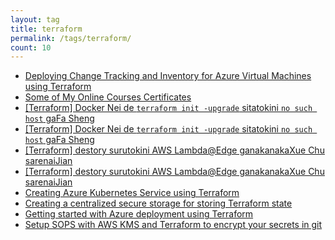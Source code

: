 ```yaml
---
layout: tag
title: terraform
permalink: /tags/terraform/
count: 10
---
```


- [Deploying Change Tracking and Inventory for Azure Virtual Machines using Terraform](https://idzenga.dev/posts/deploying-change-tracking-and-inventory-for-azure-virtual-machines-using-terraform)
- [Some of My Online Courses Certificates](https://samirpaulb.github.io/blog-jekyll/posts/some-of-my-online-courses-certificates/)
- [[Terraform] Docker Nei de `terraform init -upgrade` sitatokini `no such host` gaFa Sheng ](https://tetsuwo.github.io/post/20221217/no-such-host-terraform-on-docker-container.html)
- [[Terraform] Docker Nei de `terraform init -upgrade` sitatokini `no such host` gaFa Sheng ](https://tetsuwo.github.io/post/20221217/no-such-host-terraform-on-docker-container.html)
- [[Terraform] destory surutokini AWS Lambda@Edge ganakanakaXue Chu sarenaiJian ](https://tetsuwo.github.io/post/20200530/terraform-lambda-unable-to-delete.html)
- [[Terraform] destory surutokini AWS Lambda@Edge ganakanakaXue Chu sarenaiJian ](https://tetsuwo.github.io/post/20200530/terraform-lambda-unable-to-delete.html)
- [Creating Azure Kubernetes Service using Terraform](https://kiazhi.github.io/blog/Creating-Azure-Kubernetes-Service-using-Terraform/)
- [Creating a centralized secure storage for storing Terraform state](https://kiazhi.github.io/blog/Creating-a-centralized-secure-storage-for-Terraform-state/)
- [Getting started with Azure deployment using Terraform](https://kiazhi.github.io/blog/Getting-started-with-Azure-deployment-using-Terraform/)
- [Setup SOPS with AWS KMS and Terraform to encrypt your secrets in git](https://calzone.proofofpizza.com/tech/tutorial/using-sops-with-aws-and-terraform/)
